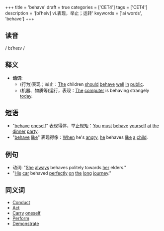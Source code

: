 +++
title = 'behave'
draft = true
categories = ['CET4']
tags = ['CET4']
description = '[biˈheiv] vi.表现，举止；运转'
keywords = ['ai words', 'behave']
+++

## 读音
/ bɪˈheɪv /

## 释义
- **动词**:
  - (行为)表现；举止：[The](/post/the/) children [should](/post/should/) [behave](/post/behave/) [well](/post/well/) [in](/post/in/) [public](/post/public/).
  - (机器、物质等)运行，表现：[The](/post/the/) [computer](/post/computer/) is behaving strangely [today](/post/today/).

## 短语
- "[behave](/post/behave/) [oneself](/post/oneself/)" 表现得体，举止规矩：[You](/post/you/) [must](/post/must/) [behave](/post/behave/) [yourself](/post/yourself/) [at](/post/at/) [the](/post/the/) [dinner](/post/dinner/) [party](/post/party/).
- "[behave](/post/behave/) [like](/post/like/)" 表现得像：[When](/post/when/) he's [angry](/post/angry/), [he](/post/he/) behaves [like](/post/like/) [a](/post/a/) [child](/post/child/).

## 例句
- 动词: "[She](/post/she/) [always](/post/always/) behaves politely towards [her](/post/her/) elders."
- "[His](/post/his/) [car](/post/car/) behaved [perfectly](/post/perfectly/) [on](/post/on/) [the](/post/the/) [long](/post/long/) [journey](/post/journey/)."

## 同义词
- [Conduct](/post/conduct/)
- [Act](/post/act/)
- [Carry](/post/carry/) [oneself](/post/oneself/)
- [Perform](/post/perform/)
- [Demonstrate](/post/demonstrate/)

